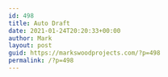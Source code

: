 ```yaml
---
id: 498
title: Auto Draft
date: 2021-01-24T20:20:33+00:00
author: Mark
layout: post
guid: https://markswoodprojects.com/?p=498
permalink: /?p=498
---
```


